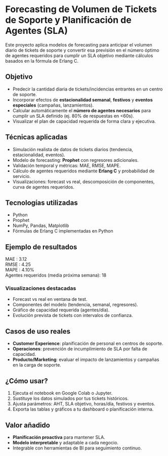 # Forecasting de Volumen de Tickets de Soporte y Planificación de Agentes (SLA)

Este proyecto aplica modelos de forecasting para anticipar el volumen diario de tickets de soporte y convertir esa previsión en el número óptimo de agentes requeridos para cumplir un SLA objetivo mediante cálculos basados en la fórmula de Erlang C.

## Objetivo

- Predecir la cantidad diaria de tickets/incidencias entrantes en un centro de soporte.
- Incorporar efectos de **estacionalidad semanal**, **festivos** y **eventos especiales** (campañas, lanzamientos).
- Calcular automáticamente el **número de agentes necesarios** para cumplir un SLA definido (ej. 80% de respuestas en <60s).
- Visualizar el plan de capacidad requerida de forma clara y ejecutiva.

## Técnicas aplicadas

- Simulación realista de datos de tickets diarios (tendencia, estacionalidad, eventos).
- Modelo de forecasting: **Prophet** con regresores adicionales.
- Validación temporal y métricas: MAE, RMSE, MAPE.
- Cálculo de agentes requeridos mediante **Erlang C** y probabilidad de servicio.
- Visualizaciones: forecast vs real, descomposición de componentes, curva de agentes requeridos.

## Tecnologías utilizadas

- Python
- Prophet
- NumPy, Pandas, Matplotlib
- Fórmulas de Erlang C implementadas en Python

## Ejemplo de resultados

MAE : 3.12  
RMSE : 4.25  
MAPE : 4.10%  
Agentes requeridos (media próxima semana): 18

### Visualizaciones destacadas

- Forecast vs real en ventana de test.
- Componentes del modelo (tendencia, semanal, regresores).
- Gráfico de capacidad requerida (agentes/día).
- Evolución prevista de tickets con intervalos de confianza.

## Casos de uso reales

- **Customer Experience**: planificación de personal en centros de soporte.
- **Operaciones**: prevención de incumplimiento de SLA por falta de capacidad.
- **Producto/Marketing**: evaluar el impacto de lanzamientos y campañas en la carga de soporte.

## ¿Cómo usar?

1. Ejecuta el notebook en Google Colab o Jupyter.  
2. Sustituye los datos simulados por tus tickets históricos.  
3. Ajusta parámetros: AHT, SLA objetivo, horas/día, festivos y eventos.  
4. Exporta las tablas y gráficos a tu dashboard o planificación interna.

## Valor añadido

- **Planificación proactiva** para mantener SLA.  
- **Modelo interpretable** y adaptable a cada negocio.  
- Integrable con herramientas de BI para seguimiento continuo.
